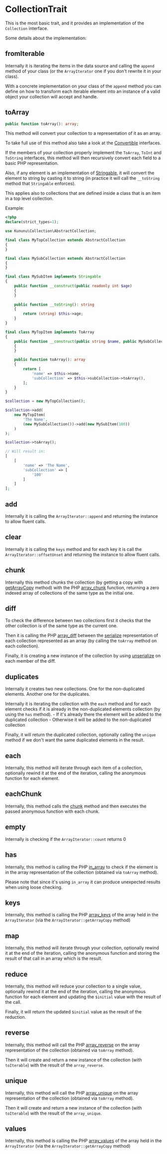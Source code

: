 # CollectionTrait

This is the most basic trait, and it provides an implementation of the `Collection` interface.

Some details about the implementation:

## fromIterable

Internally it is iterating the items in the data source and calling the `append` method of your class (or the `ArrayIterator` one if you don't rewrite it in your class).

With a concrete implementation on your class of the `append` method you can define on how to transform each iterable element into an instance of a valid object your collection will accept and handle.

## toArray

```php
public function toArray(): array;
```

This method will convert your collection to a representation of it as an array.

To take full use of this method also take a look at the [Convertible](../src/Convertible) interfaces.

If the members of your collection properly implement the `ToArray`, `ToInt` and `ToString` interfaces, this method will then recursively convert each field to a basic PHP representation.

Also, if any element is an implementation of [Stringable](https://www.php.net/manual/en/class.stringable.php), it will convert the element to string by casting it to string (in practice it will call the `__toString` method that `Stringable` enforces).

This applies also to collections that are defined inside a class that is an item in a top level collection.

Example:

```php
<?php
declare(strict_types=1);

use Kununu\Collection\AbstractCollection;

final class MyTopCollection extends AbstractCollection
{
}

final class MySubCollection extends AbstractCollection
{
}

final class MySubItem implements Stringable
{
    public function __construct(public readonly int $age)
    {    
    }
    
    public function __toString(): string
    {
        return (string) $this->age;     
    }
}

final class MyTopItem implements ToArray
{
    public function __construct(public string $name, public MySubCollection $subCollection)
    {    
    }

    public function toArray(): array
    {
        return [
            'name' => $this->name,
            'subCollection' => $this->subCollection->toArray(),
        ];           
    }
}

$collection = new MyTopCollection();

$collection->add(
    new MyTopItem(
        'The Name',
        (new MySubCollection())->add(new MySubItem(100))
    )
);

$collection->toArray();

// Will result in:
[
    [
        'name' => 'The Name',
        'subCollection' => [
            '100'
        ]
    ]   
];
``` 

## add

Internally it is calling the `ArrayIterator::append` and returning the instance to allow fluent calls.

## clear

Internally it is calling the `keys` method and for each key it is call the `ArrayIterator::offsetUnset`  and returning the instance to allow fluent calls.

## chunk

Internally this method chunks the collection (by getting a copy with [getArrayCopy](https://www.php.net/manual/en/arrayiterator.getarraycopy.php) method) with the PHP [array_chunk](https://www.php.net/manual/function.array-chunk.php) function, returning a zero indexed array of collections of the same type as the initial one.

## diff

To check the difference between two collections first it checks that the other collection is of the same type as the current one.

Then it is calling the PHP [array_diff](https://www.php.net/manual/en/function.array-diff.php) between the [serialize](https://www.php.net/manual/en/https://www.php.net/manual/en/function.serialize.php) representation of each collection represented as an array (by calling the `toArray` method on each collection).

Finally, it is creating a new instance of the collection by using [unserialize](https://www.php.net/manual/en/function.unserialize) on each member of the diff.

## duplicates

Internally it creates two new collections. One for the non-duplicated elements. Another one for the duplicates.

Internally it is iterating the collection with the `each` method and for each element checks if it is already in the non-duplicated elements collection (by using the `has` method).
    - If it's already there the element will be added to the duplicated collection
    - Otherwise it will be added to the non-duplicated collection

Finally, it will return the duplicated collection, optionally calling the `unique` method if we don't want the same duplicated elements in the result.

## each

Internally, this method will iterate through each item of a collection, optionally rewind it at the end of the iteration, calling the anonymous function for each element.

## eachChunk

Internally, this method calls the [chunk](#chunk) method and then executes the passed anonymous function with each chunk.

## empty

Internally is checking if the `ArrayIterator::count` returns 0

## has

Internally, this method is calling the PHP [in_array](https://www.php.net/manual/en/function.in-array.php) to check if the element is in the array representation of the collection (obtained via `toArray` method).

Please note that since it's using `in_array` it can produce unexpected results when using loose checking.

## keys

Internally, this method is calling the PHP [array_keys](https://www.php.net/manual/en/function.array-keys) of the array held in the `ArrayIterator` (via the `ArrayIterator::getArrayCopy` method)

## map

Internally, this method will iterate through your collection, optionally rewind it at the end of the iteration, calling the anonymous function and storing the result of that call in an array which is the result.

## reduce

Internally, this method will reduce your collection to a single value, optionally rewind it at the end of the iteration, calling the anonymous function for each element and updating the `$initial` value with the result of the call.

Finally, it will return the updated `$initial` value as the result of the reduction.

## reverse

Internally, this method will call the PHP [array_reverse](https://www.php.net/manual/en/function.array-reverse) on the array representation of the collection (obtained via `toArray` method).

Then it will create and return a new instance of the collection (with `toIterable`) with the result of the `array_reverse`.

## unique

Internally, this method will call the PHP [array_unique](https://www.php.net/manual/en/function.array-unique.php) on the array representation of the collection (obtained via `toArray` method).

Then it will create and return a new instance of the collection (with `toIterable`) with the result of the `array_unique`.

## values

Internally, this method is calling the PHP [array_values](https://www.php.net/manual/en/function.array-values.php) of the array held in the `ArrayIterator` (via the `ArrayIterator::getArrayCopy` method)
